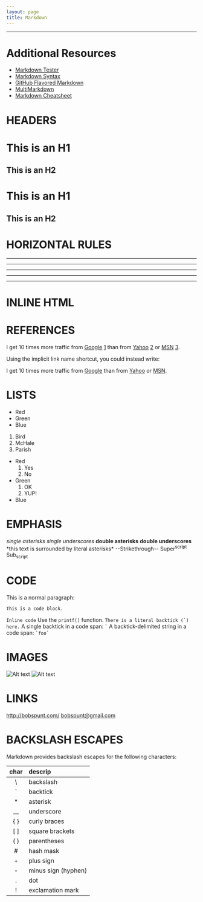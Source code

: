 ```yaml
---
layout: page
title: Markdown
---
```


---

# Additional Resources
- [Markdown Tester](http://daringfireball.net/projects/markdown/dingus)
- [Markdown Syntax](http://daringfireball.net/projects/markdown/syntax)
- [GitHub Flavored Markdown](https://help.github.com/articles/github-flavored-markdown/)
- [MultiMarkdown](http://fletcherpenney.net/multimarkdown/)
- [Markdown Cheatsheet](http://scottboms.com/downloads/documentation/markdown_cheatsheet.pdf)


# HEADERS

This is an H1
=============
This is an H2
-------------
# This is an H1
## This is an H2

# HORIZONTAL RULES

* * *

***

*****

- - -

---------------------------------------

# INLINE HTML



# REFERENCES
I get 10 times more traffic from [Google] [1] than from
[Yahoo] [2] or [MSN] [3].

  [1]: http://google.com/        "Google"
  [2]: http://search.yahoo.com/  "Yahoo Search"
  [3]: http://search.msn.com/    "MSN Search"
Using the implicit link name shortcut, you could instead write:

I get 10 times more traffic from [Google][] than from
[Yahoo][] or [MSN][].

  [google]: http://google.com/        "Google"
  [yahoo]:  http://search.yahoo.com/  "Yahoo Search"
  [msn]:    http://search.msn.com/    "MSN Search"

# LISTS
-   Red
-   Green
-   Blue

1.  Bird
2.  McHale
3.  Parish

-   Red
    1. Yes
    2. No
-   Green
    1. OK
    2. YUP!
-   Blue

# EMPHASIS
*single asterisks*
_single underscores_
**double asterisks**
__double underscores__
\*this text is surrounded by literal asterisks\*
--Strikethrough--
Super<sup>script</sup>
Sub<sub>script</sub>


# CODE
This is a normal paragraph:

    This is a code block.

`Inline code`
Use the `printf()` function. 
``There is a literal backtick (`) here.``
A single backtick in a code span: `` ` ``
A backtick-delimited string in a code span: `` `foo` ``


# IMAGES
![Alt text](http://www.psychologicalscience.org/redesign/wp-content/uploads/2013/03/Spunt_Bob250X300.jpg)
![Alt text](http://www.psychologicalscience.org/redesign/wp-content/uploads/2013/03/Spunt_Bob250X300.jpg "Bob Spunts")

# LINKS
<http://bobspunt.com/>
<bobspunt@gmail.com>

# BACKSLASH ESCAPES
Markdown provides backslash escapes for the following characters:

| char     | descrip             |
| :------: | :-----------        |
| \        | backslash           |
| `        | backtick            |
| *        | asterisk            |
| __       | underscore          |
| { }      | curly braces        |
| [ ]      | square brackets     |
| ( )      | parentheses         |
| #        | hash mask           |
| +        | plus sign           |
| -        | minus sign (hyphen) |
| .        | dot                 |
| !        | exclamation mark    |
